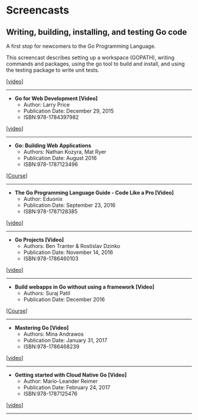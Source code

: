 # Screencasts

## Writing, building, installing, and testing Go code

A first stop for newcomers to the Go Programming Language.

This screencast describes setting up a workspace (GOPATH), writing commands and packages, using the go tool to build and install, and using the testing package to write unit tests.

[[video](http://www.youtube.com/watch?v=XCsL89YtqCs)]

***
  * **Go for Web Development [Video]**
    * Author: Larry Price
    * Publication Date: December 29, 2015
    * ISBN:978-1784397982

[[video](https://www.packtpub.com/web-development/go-web-development-video/)]

***
  * **Go: Building Web Applications**
    * Authors: Nathan Kozyra, Mat Ryer
    * Publication Date: August 2016
    * ISBN:978-1787123496

[[Course](https://www.packtpub.com/application-development/go-building-web-applications)]

***
  * **The Go Programming Language Guide - Code Like a Pro [Video]**
    * Author: Eduonix
    * Publication Date: September 23, 2016
    * ISBN:978-1787128385

[[video](https://www.packtpub.com/application-development/go-programming-language-guide-code-pro-video)]

***
  * **Go Projects [Video]**
    * Authors: Ben Tranter & Rostislav Dzinko
    * Publication Date: November 14, 2016
    * ISBN:978-1786460103

[[video](https://www.packtpub.com/application-development/go-projects-video)]

***
  * **Build webapps in Go without using a framework [Video]**
    * Authors: Suraj Patil
    * Publication Date: December 2016

[[Course](https://www.youtube.com/playlist?list=PL41psiCma00wgiTKkAZwJiwtLTdcyEyc4)]

***
  * **Mastering Go [Video]**
    * Authors: Mina Andrawos
    * Publication Date: January 31, 2017
    * ISBN:978-1786468239

[[video](https://www.packtpub.com/application-development/mastering-go-programming-video)]

***
  * **Getting started with Cloud Native Go [Video]**
    * Author: Mario-Leander Reimer
    * Publication Date: February 24, 2017
    * ISBN:978-1787125476

[[video](https://www.packtpub.com/application-development/getting-started-cloud-native-go)]

***